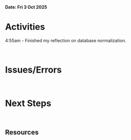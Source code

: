 **Date: Fri 3 Oct 2025**<br>

# Activities

4:55am - Finished my reflection on database normalization.

<br>

# Issues/Errors

<br>

# Next Steps

<br>

## Resources

<br>
